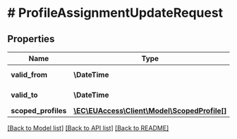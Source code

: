 # # ProfileAssignmentUpdateRequest

## Properties

Name | Type | Description | Notes
------------ | ------------- | ------------- | -------------
**valid_from** | **\DateTime** | The validity start date |
**valid_to** | **\DateTime** | The validity end date |
**scoped_profiles** | [**\EC\EUAccess\Client\Model\ScopedProfile[]**](ScopedProfile.md) |  |

[[Back to Model list]](../../README.md#models) [[Back to API list]](../../README.md#endpoints) [[Back to README]](../../README.md)

